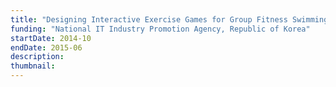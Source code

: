```yaml
---
title: "Designing Interactive Exercise Games for Group Fitness Swimming.md"
funding: "National IT Industry Promotion Agency, Republic of Korea"
startDate: 2014-10
endDate: 2015-06
description: 
thumbnail: 
---
```

